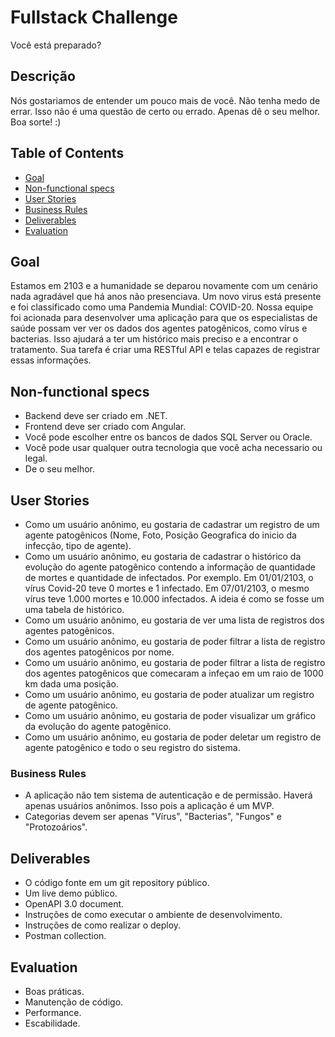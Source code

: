 # Fullstack Challenge

Você está preparado?

## Descrição

Nós gostariamos de entender um pouco mais de você. Não tenha medo de errar. Isso não é uma questão de certo ou errado. Apenas dê o seu melhor. Boa sorte! :)

## Table of Contents

- [Goal](#goal)
- [Non-functional specs](#non-functional-specs)
- [User Stories](#user-stories)
- [Business Rules](#business-rules)
- [Deliverables](#deliverables)
- [Evaluation](#evaluation)

## Goal

Estamos em 2103 e a humanidade se deparou novamente com um cenário nada agradável que há anos não presenciava. Um novo virus está presente e foi classificado como uma Pandemia Mundial: COVID-20.
Nossa equipe foi acionada para desenvolver uma aplicação para que os especialistas de saúde possam ver ver os dados dos agentes patogênicos, como vírus e bacterias. Isso ajudará a ter um histórico mais preciso e a encontrar o tratamento.
Sua tarefa é criar uma RESTful API e telas capazes de registrar essas informações.


## Non-functional specs

* Backend deve ser criado em .NET.
* Frontend deve ser criado com Angular.
* Você pode escolher entre os bancos de dados SQL Server ou Oracle.
* Você pode usar qualquer outra tecnologia que você acha necessario ou legal.
* De o seu melhor.


## User Stories

* Como um usuário anônimo, eu gostaria de cadastrar um registro de um agente patogênicos (Nome, Foto, Posição Geografica do inicio da infecção, tipo de agente).
* Como um usuário anônimo, eu gostaria de cadastrar o histórico da evolução do agente patogênico contendo a informação de quantidade de mortes e quantidade de infectados. Por exemplo. Em 01/01/2103, o vírus Covid-20 teve 0 mortes e 1 infectado. Em 07/01/2103, o mesmo vírus teve 1.000 mortes e 10.000 infectados. A ideia é como se fosse um uma tabela de histórico.
* Como um usuário anônimo, eu gostaria de ver uma lista de registros dos agentes patogênicos.
* Como um usuário anônimo, eu gostaria de poder filtrar a lista de registro dos agentes patogênicos por nome.
* Como um usuário anônimo, eu gostaria de poder filtrar a lista de registro dos agentes patogênicos que comecaram a infeçao em um raio de 1000 km dada uma posição.
* Como um usuário anônimo, eu gostaria de poder atualizar um registro de agente patogênico.
* Como um usuário anônimo, eu gostaria de poder visualizar um gráfico da evolução do agente patogênico.
* Como um usuário anônimo, eu gostaria de poder deletar um registro de agente patogênico e todo o seu registro do sistema.


### Business Rules

* A aplicação não tem sistema de autenticação e de permissão. Haverá apenas usuários anônimos. Isso pois a aplicação é um MVP.
* Categorias devem ser apenas "Vírus", "Bacterias", "Fungos" e "Protozoários".


## Deliverables

* O código fonte em um git repository público.
* Um live demo público.
* OpenAPI 3.0 document.
* Instruções de como executar o ambiente de desenvolvimento.
* Instruções de como realizar o deploy.
* Postman collection.


## Evaluation

* Boas práticas.
* Manutenção de código.
* Performance.
* Escabilidade.
